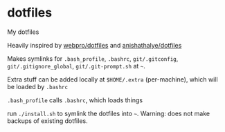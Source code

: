 # dotfiles
My dotfiles

Heavily inspired by [webpro/dotfiles](https://github.com/webpro/dotfiles) and [anishathalye/dotfiles](https://github.com/anishathalye/dotfiles)

Makes symlinks for `.bash_profile`, `.bashrc`, `git/.gitconfig`, `git/.gitignore_global`, `git/.git-prompt.sh` at `~`.

Extra stuff can be added locally at `$HOME/.extra` (per-machine), which will be loaded by `.bashrc`

`.bash_profile` calls `.bashrc`, which loads things

run `./install.sh` to symlink the dotfiles into `~`. Warning: does not make backups of existing dotfiles.
